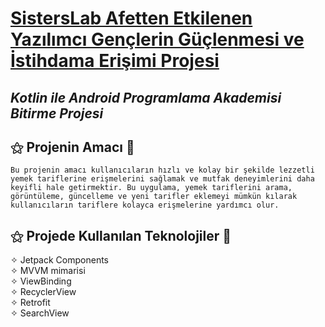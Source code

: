 # **[SistersLab Afetten Etkilenen Yazılımcı Gençlerin Güçlenmesi ve İstihdama Erişimi Projesi](https://sisterslab.org/)**

## *Kotlin ile Android Programlama Akademisi Bitirme Projesi*

## ⚝ Projenin Amacı 🏹
`Bu projenin amacı kullanıcıların hızlı ve kolay bir şekilde lezzetli yemek tariflerine erişmelerini sağlamak ve mutfak deneyimlerini daha keyifli hale getirmektir. Bu uygulama, yemek tariflerini arama, görüntüleme, güncelleme ve yeni tarifler eklemeyi mümkün kılarak kullanıcıların tariflere kolayca erişmelerine yardımcı olur.`

 ## ⚝ Projede Kullanılan Teknolojiler 📱
✧ Jetpack Components <br/>
✧ MVVM mimarisi <br/>
✧ ViewBinding <br/>
✧ RecyclerView <br/>
✧ Retrofit <br/>
✧ SearchView
 

 
